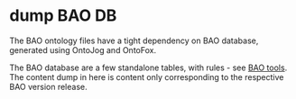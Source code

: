 # dump BAO DB

The BAO ontology files have a tight dependency on BAO database, generated using OntoJog and OntoFox.

The BAO database are a few standalone tables, with rules - see [BAO tools](https://github.com/BioAssayOntology/tools).  The content dump in here is content only corresponding to the respective BAO version release.
